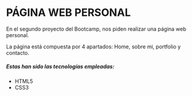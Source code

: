 # PÁGINA WEB PERSONAL


En el segundo proyecto del Bootcamp, nos piden realizar una página web personal.

La página está compuesta por 4 apartados: Home, sobre mi, portfolio y contacto.


<h5>Estas han sido las tecnologías empleadas:</h5>
<ul>
    <li>HTML5</li>
    <li>CSS3</li>
</ul>

